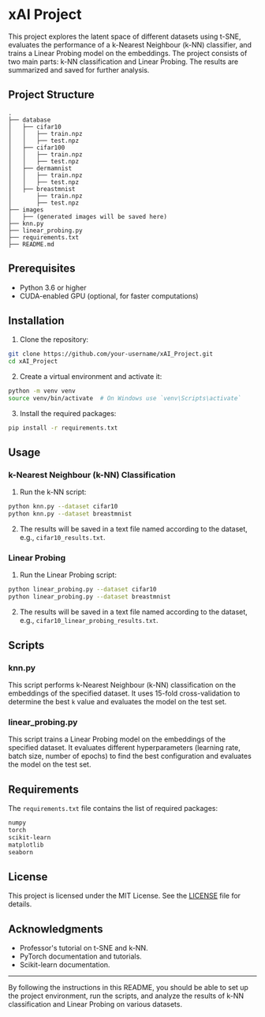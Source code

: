 
# xAI Project

This project explores the latent space of different datasets using t-SNE, evaluates the performance of a k-Nearest Neighbour (k-NN) classifier, and trains a Linear Probing model on the embeddings. The project consists of two main parts: k-NN classification and Linear Probing. The results are summarized and saved for further analysis.

## Project Structure

```
.
├── database
│   ├── cifar10
│   │   ├── train.npz
│   │   ├── test.npz
│   ├── cifar100
│   │   ├── train.npz
│   │   ├── test.npz
│   ├── dermamnist
│   │   ├── train.npz
│   │   ├── test.npz
│   ├── breastmnist
│       ├── train.npz
│       ├── test.npz
├── images
│   ├── (generated images will be saved here)
├── knn.py
├── linear_probing.py
├── requirements.txt
├── README.md
```

## Prerequisites

- Python 3.6 or higher
- CUDA-enabled GPU (optional, for faster computations)

## Installation

1. Clone the repository:

```sh
git clone https://github.com/your-username/xAI_Project.git
cd xAI_Project
```

2. Create a virtual environment and activate it:

```sh
python -m venv venv
source venv/bin/activate  # On Windows use `venv\Scripts\activate`
```

3. Install the required packages:

```sh
pip install -r requirements.txt
```

## Usage

### k-Nearest Neighbour (k-NN) Classification

1. Run the k-NN script:

```sh
python knn.py --dataset cifar10
python knn.py --dataset breastmnist
```

2. The results will be saved in a text file named according to the dataset, e.g., `cifar10_results.txt`.

### Linear Probing

1. Run the Linear Probing script:

```sh
python linear_probing.py --dataset cifar10
python linear_probing.py --dataset breastmnist
```

2. The results will be saved in a text file named according to the dataset, e.g., `cifar10_linear_probing_results.txt`.

## Scripts

### knn.py

This script performs k-Nearest Neighbour (k-NN) classification on the embeddings of the specified dataset. It uses 15-fold cross-validation to determine the best `k` value and evaluates the model on the test set.

### linear_probing.py

This script trains a Linear Probing model on the embeddings of the specified dataset. It evaluates different hyperparameters (learning rate, batch size, number of epochs) to find the best configuration and evaluates the model on the test set.

## Requirements

The `requirements.txt` file contains the list of required packages:

```txt
numpy
torch
scikit-learn
matplotlib
seaborn
```

## License

This project is licensed under the MIT License. See the [LICENSE](LICENSE) file for details.

## Acknowledgments

- Professor's tutorial on t-SNE and k-NN.
- PyTorch documentation and tutorials.
- Scikit-learn documentation.

---

By following the instructions in this README, you should be able to set up the project environment, run the scripts, and analyze the results of k-NN classification and Linear Probing on various datasets.
